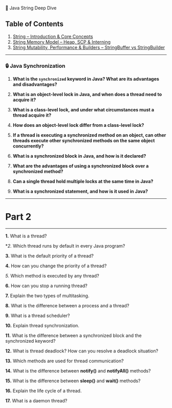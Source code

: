 📘 Java String Deep Dive

## Table of Contents

1. [String – Introduction & Core Concepts](https://github.com/Rajeev-singh-git/Java_Interview_Question/blob/main/Readme/String/Concept/01_String_Intro_Immutability.md)
2. [String Memory Model – Heap, SCP & Interning](https://github.com/Rajeev-singh-git/Java_Interview_Question/blob/main/Readme/String/Concept/02_String_Memory_Model.md)
3. [String Mutability, Performance & Builders – StringBuffer vs StringBuilder](https://github.com/Rajeev-singh-git/Java_Interview_Question/blob/main/Readme/String/Concept/03_String_Constructors_Builders.md)

---

### 🔒 Java Synchronization

1. **What is the `synchronized` keyword in Java? What are its advantages and disadvantages?**

2. **What is an object-level lock in Java, and when does a thread need to acquire it?**

3. **What is a class-level lock, and under what circumstances must a thread acquire it?**

4. **How does an object-level lock differ from a class-level lock?**

5. **If a thread is executing a synchronized method on an object, can other threads execute other synchronized methods on the same object concurrently?**

6. **What is a synchronized block in Java, and how is it declared?**

7. **What are the advantages of using a synchronized block over a synchronized method?**

8. **Can a single thread hold multiple locks at the same time in Java?**

9. **What is a synchronized statement, and how is it used in Java?**

---

# Part 2

---



**1.** What is a thread?

**2.* Which thread runs by default in every Java program?  

**3.** What is the default priority of a thread?

**4.** How can you change the priority of a thread?

*5.* Which method is executed by any thread?  

**6.** How can you stop a running thread?

**7.** Explain the two types of multitasking.

**8.** What is the difference between a process and a thread?

**9.** What is a thread scheduler?

**10.** Explain thread synchronization.

**11.** What is the difference between a synchronized block and the synchronized keyword?

**12.** What is thread deadlock? How can you resolve a deadlock situation?

**13.** Which methods are used for thread communication?

**14.** What is the difference between **notify()** and **notifyAll()** methods?

**15.** What is the difference between **sleep()** and **wait()** methods?

**16.** Explain the life cycle of a thread.

**17.** What is a daemon thread?
